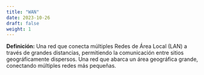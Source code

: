 ```yaml
---
title: "WAN"
date: 2023-10-26
draft: false
weight: 1
---
```


**Definición:** Una red que conecta múltiples Redes de Área Local (LAN) a través de grandes distancias, permitiendo la comunicación entre sitios geográficamente dispersos. Una red que abarca un área geográfica grande, conectando múltiples redes más pequeñas.
